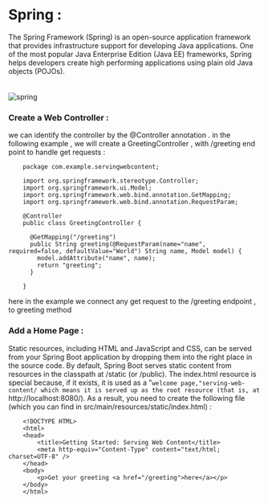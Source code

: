 # Spring : 
The Spring Framework (Spring) is an open-source application framework that provides infrastructure support for developing Java applications. One of the most popular Java Enterprise Edition (Java EE) frameworks, Spring helps developers create high performing applications using plain old Java objects (POJOs).
<br><br><br>
![spring](https://docs.spring.io/spring-framework/docs/3.2.x/spring-framework-reference/html/images/spring-overview.png)

### Create a Web Controller :
we can identify the controller by the @Controller annotation . 
in the following example , we will create a GreetingController , with /greeting end point to handle get requests : 

        package com.example.servingwebcontent;

        import org.springframework.stereotype.Controller;
        import org.springframework.ui.Model;
        import org.springframework.web.bind.annotation.GetMapping;
        import org.springframework.web.bind.annotation.RequestParam;

        @Controller
        public class GreetingController {

          @GetMapping("/greeting")
          public String greeting(@RequestParam(name="name", required=false, defaultValue="World") String name, Model model) {
            model.addAttribute("name", name);
            return "greeting";
          }

        }


here in the example we connect any get request to the /greeting endpoint , to greeting method


### Add a Home Page :

Static resources, including HTML and JavaScript and CSS, can be served from your Spring Boot application by dropping them into the right place in the source code. By default, Spring Boot serves static content from resources in the classpath at /static (or /public). The index.html resource is special because, if it exists, it is used as a "`welcome page,"serving-web-content/ which means it is served up as the root resource (that is, at `http://localhost:8080/). As a result, you need to create the following file (which you can find in src/main/resources/static/index.html)  : 

        <!DOCTYPE HTML>
        <html>
        <head> 
            <title>Getting Started: Serving Web Content</title> 
            <meta http-equiv="Content-Type" content="text/html; charset=UTF-8" />
        </head>
        <body>
            <p>Get your greeting <a href="/greeting">here</a></p>
        </body>
        </html>






